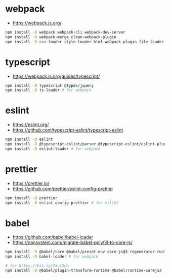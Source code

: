 # webpack

- https://webpack.js.org/

```sh
npm install -D webpack webpack-cli webpack-dev-server
npm install -D webpack-merge clean-webpack-plugin
npm install -D css-loader style-loader html-webpack-plugin file-loader
```

# typescript

- https://webpack.js.org/guides/typescript/

```sh
npm install -D typescript @types/jquery
npm install -D ts-loader # for webpack
```

# eslint

- https://eslint.org/
- https://github.com/typescript-eslint/typescript-eslint

```sh
npm install -D eslint
npm install -D @typescript-eslint/parser @typescript-eslint/eslint-plugin # for typescript
npm install -D eslint-loader # for webpack
```

# prettier

- https://prettier.io/
- https://github.com/prettier/eslint-config-prettier

```sh
npm install -D prettier
npm install -D eslint-config-prettier # for eslint
```

# babel

- https://github.com/babel/babel-loader
- https://nansystem.com/migrate-babel-polyfill-to-core-js/

```sh
npm install -D @babel/core @babel/preset-env core-js@3 regenerator-runtime
npm install -D babel-loader # for webpack

# for https://bit.ly/2Xu1Xdb
npm install -D @babel/plugin-transform-runtime @babel/runtime-corejs3
```
